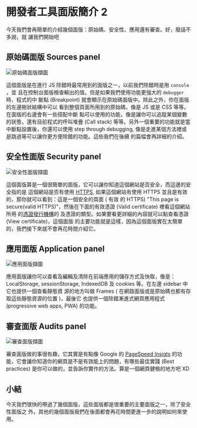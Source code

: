 # 開發者工具面版簡介 2

今天我們會再簡單的介紹幾個面版：原始碼、安全性、應用還有審查。好，廢話不多說，就
讓我們開始吧

## 原始碼面版 Sources panel

![原始碼面版擷圖](https://www.dropbox.com/s/p2mqy6yrs42p2aa/souces.jpg?raw=1)

這個面版是在進行 JS 除錯時最常用到的面版之一，以前我們除錯時是用 `console` ，並
且在控制台面版檢查輸出的值。但是如果我們使用功能更強大的 `debugger` 時，程式的中
斷點 (Breakpoint) 就會顯示在原始碼面版中。除此之外，你在面版的左邊樹狀結構中可以
看到整個頁面所用到的原始碼，像是 JS 或是 CSS 等等。在面版的右邊會有一些搭配中斷
點可以使用的功能，像是讓你可以追蹤某個變數的狀態，還有目前程式的呼叫堆疊 (Call
stack) 等等。另外一個重要的功能就是當中斷點設置後，你還可以使用 step through
debugging, 像是走進某個方法裡或是跳過等可以讓你更方便除錯的功能。這些我們在後續
的篇幅會再詳細的介紹。

## 安全性面版 Security panel

![安全性面版擷圖](https://www.dropbox.com/s/fnti3as4n84tyx4/security.jpg?raw=1)


這個面版算是一個很簡單的面版，它可以讓你知道這個網站是否安全，而這邊的安全指的是
這個網站是否有使用
[HTTPS](https://zh.wikipedia.org/wiki/%E8%B6%85%E6%96%87%E6%9C%AC%E4%BC%A0%E8%BE%93%E5%AE%89%E5%85%A8%E5%8D%8F%E8%AE%AE),
如果這個網站有使用 HTTPS 並且是有效的，那你就可以看到：這是一個安全的頁面 ( 有效
的 HTTPS) "This page is secure(valid HTTPS)"，然後在下面的有效憑證 (Valid
certificate) 裡看這個網站所用
的[憑證發行機構](https://zh.wikipedia.org/wiki/%E6%95%B0%E5%AD%97%E8%AF%81%E4%B9%A6%E8%AE%A4%E8%AF%81%E6%9C%BA%E6%9E%84)的
及憑證的類型。如果要看更詳細的內容就可以點查看憑證 (View certificate)，這個面版
的主要功能就是這樣，因為這個面版實在太簡單的，我們接下來就不會再花時間介紹它。

## 應用面版 Application panel

![應用面版擷圖](https://www.dropbox.com/s/9958867zyaxayva/application.jpg?raw=1)


應用面版讓你可以查看及編輯及清除在前端應用的儲存方式及快取，像是：LocalStorage,
sessionStorage, IndexedDB 及 cookies 等。在左邊 sidebar 中它也提供一個查看靜態資
源的地方叫做 Frames ( 在網路面版或是原始碼也都有存取這些靜態資源的位置 )，最後它
也提供一個除錯漸進式網頁應用程式 (progressive web apps, PWA) 的功能。

## 審查面版 Audits panel

![審查面版擷圖](https://www.dropbox.com/s/ptgu7v1qkr5z1vu/audits.jpg?raw=0)


審查面版做的事很有趣，它其實是有點像 Google 的
[PageSpeed Insigts](https://developers.google.com/speed/pagespeed/insights/?hl=zh-tw)
的功能，它會讓你知道你的網頁是不是有效能上的問題，有哪些最佳實踐 (Best
practices) 是你可以做的，並告訴你實作的方法。算是一個網頁健檢的地方吧 XD

## 小結

今天我們很快的帶過了幾個面版，這些面版都是很重要的主要面版之一，除了安全性面版之
外，其他的幾個面版我們在後面都會再花時間更進一步的說明如何來使用。

